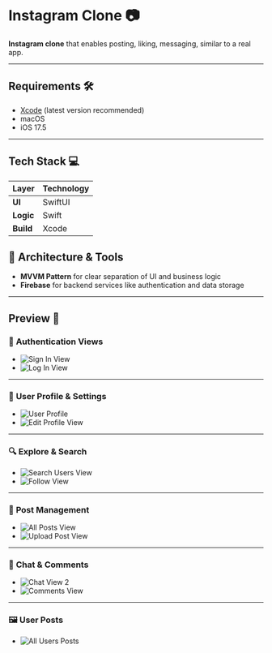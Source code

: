 # Instagram Clone 📷

**Instagram clone** that enables posting, liking, messaging, similar to a real app.

---

##  Requirements 🛠

- [Xcode](https://developer.apple.com/xcode/) (latest version recommended)  
- macOS 
- iOS 17.5
---

## Tech Stack 💻

| Layer       | Technology |
|-------------|------------|
| **UI**      | SwiftUI    |
| **Logic**   | Swift      |
| **Build**   | Xcode      |

## 🧠 Architecture & Tools

- **MVVM Pattern** for clear separation of UI and business logic   
-  **Firebase** for backend services like authentication and data storage  

---

## Preview 📸

### 📱 **Authentication Views**
- ![Sign In View](https://github.com/user-attachments/assets/bf244671-37c8-4be2-b254-d8d9eee6766c)
- ![Log In View](https://github.com/user-attachments/assets/4aae25f5-7b1b-4d19-bf27-17e11436e26f)

---

### 👤 **User Profile & Settings**
- ![User Profile](https://github.com/user-attachments/assets/1dc558f0-6465-4ccd-aa2f-6393d94211d3)
- ![Edit Profile View](https://github.com/user-attachments/assets/0adf7221-4f7d-4978-9a3c-3e00de1288ef)

---

### 🔍 **Explore & Search**
- ![Search Users View](https://github.com/user-attachments/assets/35899149-5ff8-4077-b202-e0f33fd2df54)
- ![Follow View](https://github.com/user-attachments/assets/f10d1946-9471-4825-9970-551de2b11057)

---

### 📸 **Post Management**
- ![All Posts View](https://github.com/user-attachments/assets/74a71fae-e7fd-4a5d-942b-9ecf88d0cb52)
- ![Upload Post View](https://github.com/user-attachments/assets/922fc774-6b83-4999-b99e-9b221ac8ec3d)

---

### 💬 **Chat & Comments**
- ![Chat View 2](https://github.com/user-attachments/assets/d3eda50b-58ab-4645-8b00-0fc763b841aa)
- ![Comments View](https://github.com/user-attachments/assets/525adb2b-496f-4d47-b5ef-9bdee86e93c1)

---

### 🖼 **User Posts**
- ![All Users Posts](https://github.com/user-attachments/assets/6f95bc8f-e069-4ca1-bac7-2a03c3ee8537)




